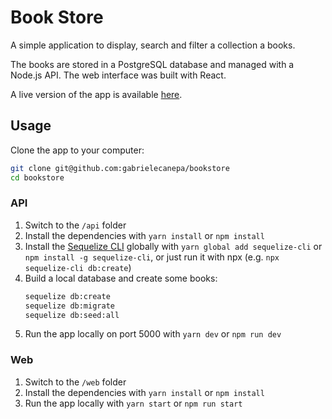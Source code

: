 # Book Store

A simple application to display, search and filter a collection a books.

The books are stored in a PostgreSQL database and managed with a Node.js API. The web interface was built with React.

A live version of the app is available [here](https://my-bookstore-app.netlify.app).

## Usage

Clone the app to your computer:

```sh
git clone git@github.com:gabrielecanepa/bookstore
cd bookstore
```

### API

1. Switch to the `/api` folder
2. Install the dependencies with `yarn install` or `npm install`
3. Install the [Sequelize CLI](https://sequelize.org/master/manual/migrations.html) globally with `yarn global add sequelize-cli` or `npm install -g sequelize-cli`, or just run it with npx (e.g. `npx sequelize-cli db:create`)
4. Build a local database and create some books:
   ```sh
   sequelize db:create
   sequelize db:migrate
   sequelize db:seed:all
   ``` 
5. Run the app locally on port 5000 with `yarn dev` or `npm run dev`

### Web

1. Switch to the `/web` folder
2. Install the dependencies with `yarn install` or `npm install`
3. Run the app locally with `yarn start` or `npm run start`



